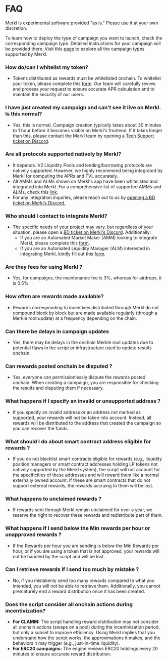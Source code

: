 # FAQ

Merkl is experimental software provided "as is." Please use it at your own discretion.

To learn how to deploy the type of campaign you want to launch, check the corresponding campaign type. Detailed instructions for your campaign will be provided there. Visit this [page](types-of-campaign/) to explore all the campaign types supported by Merkl.

### How do/can I whitelist my token?

* Tokens distributed as rewards must be whitelisted onchain. To whitelist your token, please complete this [form](https://tally.so/r/3y2bqx). Our team will carefully review and process your request to ensure accurate APR calculation and to maintain the security of our users.

### I have just created my campaign and can't see it live on Merkl. Is this normal?

* Yes, this is normal. Campaign creation typically takes about 30 minutes to 1 hour before it becomes visible on Merkl's frontend. If it takes longer than this, please contact the Merkl team by opening a [Tech Support ticket on Discord](https://discord.com/channels/1209830388726243369/1210212731047776357/1242132474759221331).

### Are all protocols supported natively by Merkl?

* It depends. V2 Liquidity Pools and lending/borrowing protocols are natively supported. However, we highly recommend being integrated by Merkl for computing the APRs and TVL accurately.
* All AMMs and ALMs shown on Merkl's app have been whitelisted and integrated into Merkl. For a comprehensive list of supported AMMs and ALMs, check this [link](https://app.merkl.xyz/integrations).
* For any integration inquiries, please reach out to us by [opening a BD ticket on Merkl’s Discord.](https://discord.com/channels/1209830388726243369/1210212731047776357)

### Who should I contact to integrate Merkl?

* The specific needs of your project may vary, but regardless of your situation, please open a [BD ticket on Merkl's Discord](https://discord.com/channels/1209830388726243369/1210212731047776357/1210859311970918442). Additionally:
  * If you are an Automated Market Maker (AMM) looking to integrate Merkl, please complete this [form](https://tally.so/r/3XJODP).
  * If you are an Automated Liquidity Manager (ALM) interested in integrating Merkl, kindly fill out this [form](https://tally.so/r/w4JYLr).

### Are they fees for using Merkl ?

* Yes, for campaigns, the maintenance fee is 3%, whereas for airdrops, it is 0.5%.

### How often are rewards made available?

* Rewards corresponding to incentives distributed through Merkl do not compound block by block but are made available regularly (through a Merkle root update) at a frequency depending on the chain.

### Can there be delays in campaign updates

* Yes, there may be delays in the onchain Merkle root updates due to potential flaws in the script or infrastructure used to update results onchain.

### Can rewards posted onchain be disputed  ?

* Yes, everyone can permissionlessly dispute the rewards posted onchain. When creating a campaign, you are responsible for checking the results and disputing them if necessary.

### What happens if I specify an invalid or unsupported address ?

* If you specify an invalid address or an address not marked as supported, your rewards will not be taken into account. Instead, all rewards will be distributed to the address that created the campaign so you can recover the funds.

### What should I do about smart contract address eligible for rewards ?

* If you do not blacklist smart contracts eligible for rewards (e.g., liquidity position managers or smart contract addresses holding LP tokens not natively supported by the Merkl system), the script will not account for the specificities of these addresses and will reward them like a normal externally owned account. If these are smart contracts that do not support external rewards, the rewards accruing to them will be lost.

### What happens to unclaimed rewards ?

* If rewards sent through Merkl remain unclaimed for over a year, we reserve the right to recover these rewards and redistribute part of them.

### What happens if I send below the Min rewards per hour or unapproved rewards ?

* If the Rewards per hour you are sending is below the Min Rewards per hour, or if you are using a token that is not approved, your rewards will not be handled by the script and will be lost.

### Can I retrieve rewards if I send too much by mistake ?

* No, if you mistakenly send too many rewards compared to what you intended, you will not be able to retrieve them. Additionally, you cannot prematurely end a reward distribution once it has been created.

### Does the script consider all onchain actions during incentivization?

* **For CLAMM:** The script handling reward distribution may not consider all onchain actions (swaps on a pool) during the incentivization period, but only a subset to improve efficiency. Using Merkl implies that you understand how the script works, the approximations it makes, and the behaviors it may trigger (e.g., just-in-time liquidity).
* **For ERC20 campaigns:** The engine reviews ERC20 holdings every 20 minutes to ensure accurate reward distribution.
